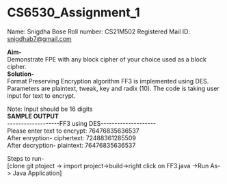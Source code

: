 # CS6530_Assignment_1
Name: Snigdha Bose
Roll number: CS21M502
Registered Mail ID: snigdhab7@gmail.com

<b>Aim-</b> </br>
Demonstrate FPE with any block cipher of your choice used as a block cipher.</br>
<b>Solution-</b></br>
Format Preserving Encryption algorithm FF3 is implemented using DES. Parameters are plaintext, tweak, key and radix (10). The code is taking user input for text to encrypt.</br>
<p>
 Note: Input should be 16 digits</br>
  <b>SAMPLE OUTPUT</b> </br>
-------------------FF3 using DES--------------------</br>
Please enter text to encrypt: 76476835636537</br>
After enryption- ciphertext: 72488361285509</br>
After decryption- plaintext: 76476835636537</br>
</p>

Steps to run-</br>
[clone git ptoject -> import project->build->right click on FF3.java ->Run As-> Java Application]
